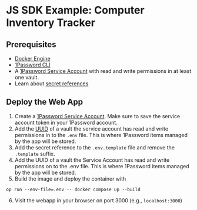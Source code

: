 # JS SDK Example: Computer Inventory Tracker

## Prerequisites
* [Docker Engine](https://docs.docker.com/get-started/get-docker/)
* [1Password CLI](https://developer.1password.com/docs/cli/get-started)
* A [1Password Service Account](https://developer.1password.com/docs/service-accounts) with read and write permissions in at least one vault.
* Learn about [secret references](https://developer.1password.com/docs/cli/secret-reference-syntax/)

## Deploy the Web App
1. Create a [1Password Service Account](https://start.1password.com/developer-tools/infrastructure-secrets/serviceaccount/). Make sure to save the service account token in your 1Password account.
2. Add the [UUID](https://developer.1password.com/docs/sdks/concepts#unique-identifiers) of a vault the service account has read and write permissions in to the `.env` file. This is where 1Password items managed by the app will be stored. 
3. Add the secret reference to the `.env.template` file and remove the `.template` suffix. 
4. Add the UUID of a vault the Service Account has read and write permissions on to the .env file. This is where 1Password items managed by the app will be stored. 
5. Build the image and deploy the container with 
```
op run --env-file=.env -- docker compose up --build
```
6. Visit the webapp in your browser on port 3000 (e.g., `localhost:3000`)
